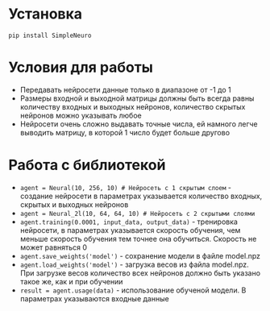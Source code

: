 # Установка
<code>pip install SimpleNeuro</code>

# Условия для работы

<ul>
  <li>Передавать нейросети данные только в диапазоне от -1 до 1</li>
  <li>Размеры входной и выходной матрицы должны быть всегда равны количеству входных и выходных нейронов, количество скрытых нейронов можно указывать любое</li>
  <li>Нейросети очень сложно выдавать точные числа, ей намного легче выводить матрицу, в которой 1 число будет больше другово</li>
</ul>

# Работа с библиотекой
<ul>

<li><code>agent = Neural(10, 256, 10) # Нейросеть с 1 скрытым слоем</code> - создание нейросети в параметрах указывается количество входных, скрытых и выходных нейронов</li>
<li><code>agent = Neural_2l(10, 64, 64, 10) # Нейросеть с 2 скрытыми слоями</code>

<li><code>agent.training(0.0001, input_data, output_data)</code> - тренировка нейросети, в параметрах указывается скорость обучения, чем меньше скорость обучения тем точнее она обучиться. Скорость не может равняться 0</li>

<li><code>agent.save_weights('model')</code> - сохранение модели в файле model.npz</li>

<li><code>agent.load_weights('model')</code> - загрузка весов из файла model.npz. При загрузке весов количество всех нейронов должно быть указано такое же, как и при обучении</li>

<li><code>result = agent.usage(data)</code> - использование обученой модели. В параметрах указываются входные данные</li>

</ul>
